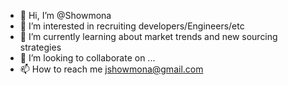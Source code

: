- 👋 Hi, I’m @Showmona
- 👀 I’m interested in recruiting developers/Engineers/etc
- 🌱 I’m currently learning about market trends and new sourcing strategies
- 💞️ I’m looking to collaborate on ...
- 📫 How to reach me jshowmona@gmail.com

<!---
Showmona/Showmona is a ✨ special ✨ repository because its `README.md` (this file) appears on your GitHub profile.
You can click the Preview link to take a look at your changes.
--->
